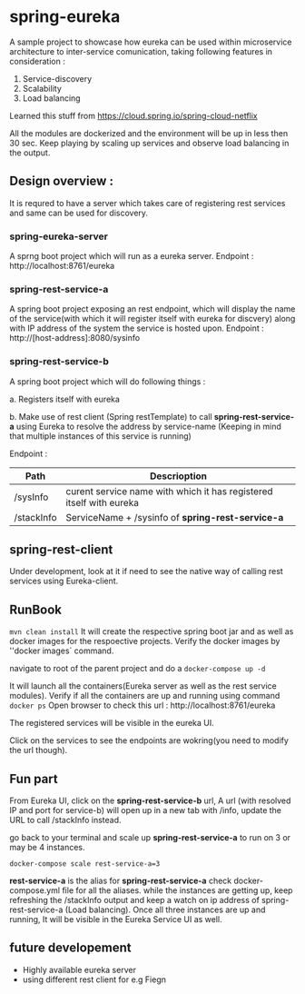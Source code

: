 # spring-eureka
A sample project to showcase how eureka can be used within microservice architecture to inter-service comunication, taking following features in consideration :
1) Service-discovery
2) Scalability
3) Load balancing

Learned this stuff from https://cloud.spring.io/spring-cloud-netflix

All the modules are dockerized and the environment will be up in less then 30 sec. Keep playing by scaling up services and observe load balancing in the output.

## Design overview :

It is requred to have a server which takes care of registering rest services and same can be used for discovery.
### spring-eureka-server
A sprng boot project which will run as a eureka server.
Endpoint : http://localhost:8761/eureka

### spring-rest-service-a
A spring boot project exposing an rest endpoint, which will display the name of the service(with which it will register itself with eureka for discvery) along with IP address of the system the service is hosted upon.
Endpoint : http://[host-address]:8080/sysinfo 

### spring-rest-service-b
A spring boot project which will do following things :

  a. Registers itself with eureka
  
  b. Make use of rest client (Spring restTemplate) to call **spring-rest-service-a** using Eureka to resolve the address by service-name (Keeping in mind that multiple instances of this service is running)
  
Endpoint : 
 
| Path | Descrioption |
| ------------- | ------------- |
| /sysInfo  | curent service name with which it has registered itself with eureka |
| /stackInfo  | ServiceName + /sysinfo of **spring-rest-service-a** |

## spring-rest-client
Under development, look at it if need to see the native way of calling rest services using Eureka-client.

## RunBook
`mvn clean install`
It will create the respective spring boot jar and as well as docker images for the respoective projects. Verify the docker images by ''docker images` command.

navigate to root of the parent project and do a
`docker-compose up -d`

It will launch all the containers(Eureka server as well as the rest service modules). 
Verify if all the containers are up and running using command `docker ps`
Open browser to check this url : http://localhost:8761/eureka

The registered services will be visible in the eureka UI.

Click on the services to see the endpoints are wokring(you need to modify the url though).
## Fun part
From Eureka UI, click on the **spring-rest-service-b** url, A url (with resolved IP and port for service-b) will open up in a new tab with /info, update the URL to call /stackInfo instead.

go back to your terminal and scale up **spring-rest-service-a** to run on 3 or may be 4 instances.

`docker-compose scale rest-service-a=3`

**rest-service-a** is the alias for **spring-rest-service-a** check docker-compose.yml file for all the aliases.
while the instances are getting up, keep refreshing the /stackInfo output and keep a watch on ip address of spring-rest-service-a (Load balancing).
Once all three instances are up and running, It will be visible in the Eureka Service UI as well. 

## future developement
- Highly available eureka server
- using different rest client for e.g Fiegn 
